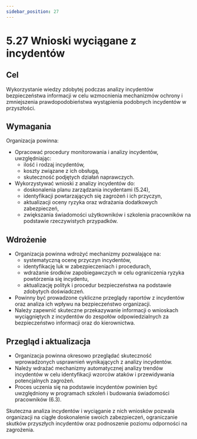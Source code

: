 ```yaml
---
sidebar_position: 27
---
```


# 5.27 Wnioski wyciągane z incydentów

## Cel

Wykorzystanie wiedzy zdobytej podczas analizy incydentów bezpieczeństwa informacji w celu wzmocnienia mechanizmów ochrony i zmniejszenia prawdopodobieństwa wystąpienia podobnych incydentów w przyszłości.

## Wymagania

Organizacja powinna:

- Opracować procedury monitorowania i analizy incydentów, uwzględniając:
  - ilość i rodzaj incydentów,
  - koszty związane z ich obsługą,
  - skuteczność podjętych działań naprawczych.
- Wykorzystywać wnioski z analizy incydentów do:
  - doskonalenia planu zarządzania incydentami (5.24),
  - identyfikacji powtarzających się zagrożeń i ich przyczyn,
  - aktualizacji oceny ryzyka oraz wdrażania dodatkowych zabezpieczeń,
  - zwiększania świadomości użytkowników i szkolenia pracowników na podstawie rzeczywistych przypadków.

## Wdrożenie

- Organizacja powinna wdrożyć mechanizmy pozwalające na:
  - systematyczną ocenę przyczyn incydentów,
  - identyfikację luk w zabezpieczeniach i procedurach,
  - wdrażanie środków zapobiegawczych w celu ograniczenia ryzyka powtórzenia się incydentu,
  - aktualizację polityk i procedur bezpieczeństwa na podstawie zdobytych doświadczeń.
- Powinny być prowadzone cykliczne przeglądy raportów z incydentów oraz analiza ich wpływu na bezpieczeństwo organizacji.
- Należy zapewnić skuteczne przekazywanie informacji o wnioskach wyciągniętych z incydentów do zespołów odpowiedzialnych za bezpieczeństwo informacji oraz do kierownictwa.

## Przegląd i aktualizacja

- Organizacja powinna okresowo przeglądać skuteczność wprowadzonych usprawnień wynikających z analizy incydentów.
- Należy wdrażać mechanizmy automatycznej analizy trendów incydentów w celu identyfikacji wzorców ataków i przewidywania potencjalnych zagrożeń.
- Proces uczenia się na podstawie incydentów powinien być uwzględniony w programach szkoleń i budowania świadomości pracowników (6.3).

Skuteczna analiza incydentów i wyciąganie z nich wniosków pozwala organizacji na ciągłe doskonalenie swoich zabezpieczeń, ograniczanie skutków przyszłych incydentów oraz podnoszenie poziomu odporności na zagrożenia.
